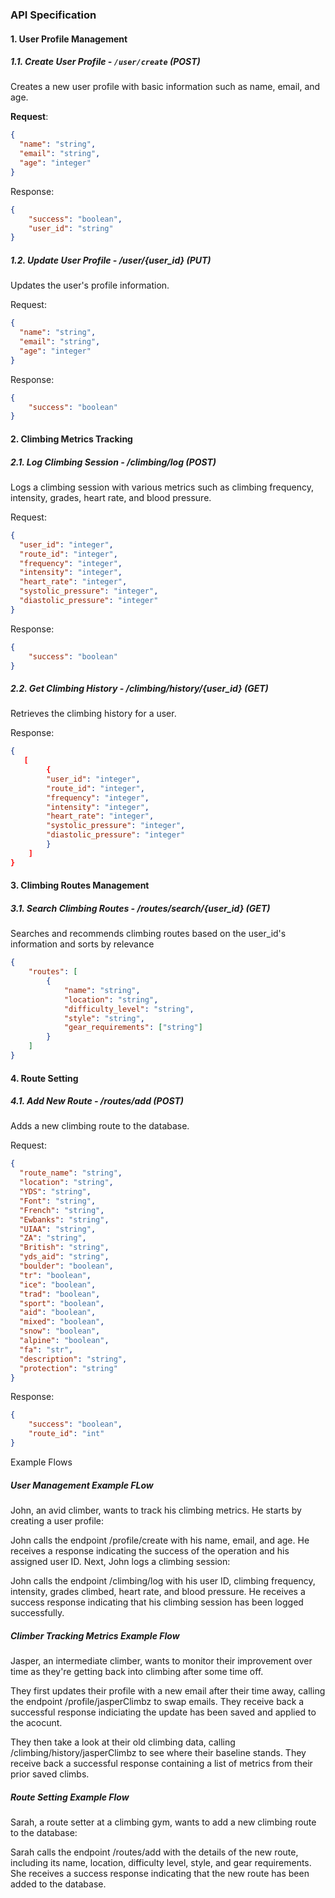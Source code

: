 ### API Specification

#### 1. User Profile Management

##### 1.1. Create User Profile - `/user/create` (POST)

Creates a new user profile with basic information such as name, email, and age.

**Request**:

```json
{
  "name": "string",
  "email": "string",
  "age": "integer"
}
```
Response:

```json
{
    "success": "boolean",
    "user_id": "string"
}
```

##### 1.2. Update User Profile - /user/{user_id} (PUT)
Updates the user's profile information.

Request:

```json
{
  "name": "string",
  "email": "string",
  "age": "integer"
}
```
Response:

```json
{
    "success": "boolean"
}
```

#### 2. Climbing Metrics Tracking

##### 2.1. Log Climbing Session - /climbing/log (POST)
Logs a climbing session with various metrics such as climbing frequency, intensity, grades, heart rate, and blood pressure.

Request:

```json
{
  "user_id": "integer",
  "route_id": "integer",
  "frequency": "integer",
  "intensity": "integer",
  "heart_rate": "integer",
  "systolic_pressure": "integer",
  "diastolic_pressure": "integer"
}
```
Response:

```json
{
    "success": "boolean"
}
```

##### 2.2. Get Climbing History - /climbing/history/{user_id} (GET)
Retrieves the climbing history for a user.

Response:

```json
{
   [
        {
        "user_id": "integer",
        "route_id": "integer",
        "frequency": "integer",
        "intensity": "integer",
        "heart_rate": "integer",
        "systolic_pressure": "integer",
        "diastolic_pressure": "integer"
        }
    ]
}
```

#### 3. Climbing Routes Management

##### 3.1. Search Climbing Routes - /routes/search/{user_id} (GET)
Searches and recommends climbing routes based on the user_id's information and sorts by
relevance

```json
{
    "routes": [
        {
            "name": "string",
            "location": "string",
            "difficulty_level": "string",
            "style": "string",
            "gear_requirements": ["string"]
        }
    ]
}
```
#### 4. Route Setting

##### 4.1. Add New Route - /routes/add (POST)
Adds a new climbing route to the database.

Request:

```json
{
  "route_name": "string",
  "location": "string",
  "YDS": "string",
  "Font": "string",
  "French": "string",
  "Ewbanks": "string",
  "UIAA": "string",
  "ZA": "string",
  "British": "string",
  "yds_aid": "string",
  "boulder": "boolean",
  "tr": "boolean",
  "ice": "boolean",
  "trad": "boolean",
  "sport": "boolean",
  "aid": "boolean",
  "mixed": "boolean",
  "snow": "boolean",
  "alpine": "boolean",
  "fa": "str",
  "description": "string",
  "protection": "string"
}
```

Response:

```json
{
    "success": "boolean",
    "route_id": "int"
}
```

Example Flows

##### User Management Example FLow

John, an avid climber, wants to track his climbing metrics. He starts by creating a user profile:

John calls the endpoint /profile/create with his name, email, and age.
He receives a response indicating the success of the operation and his assigned user ID.
Next, John logs a climbing session:

John calls the endpoint /climbing/log with his user ID, climbing frequency, intensity, grades climbed, heart rate, and blood pressure.
He receives a success response indicating that his climbing session has been logged successfully.

##### Climber Tracking Metrics Example Flow

Jasper, an intermediate climber, wants to monitor their improvement over time as they're getting back into climbing after some time off.

They first updates their profile with a new email after their time away, calling the endpoint /profile/jasperClimbz to swap emails.
They receive back a successful response indiciating the update has been saved and applied to the acocunt.

They then take a look at their old climbing data, calling /climbing/history/jasperClimbz to see where their baseline stands.
They receive back a successful response containing a list of metrics from their prior saved climbs.

##### Route Setting Example Flow
Sarah, a route setter at a climbing gym, wants to add a new climbing route to the database:

Sarah calls the endpoint /routes/add with the details of the new route, including its name, location, difficulty level, style, and gear requirements.
She receives a success response indicating that the new route has been added to the database.
